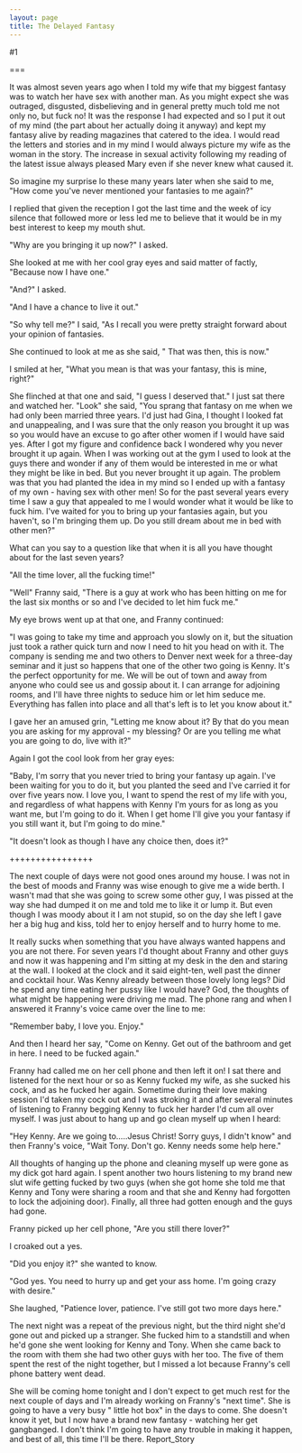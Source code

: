 ```yaml
---
layout: page
title: The Delayed Fantasy
---
```

#1 

===

It was almost seven years ago when I told my wife that my biggest fantasy was to watch her have sex with another man. As you might expect she was outraged, disgusted, disbelieving and in general pretty much told me not only no, but fuck no! It was the response I had expected and so I put it out of my mind (the part about her actually doing it anyway) and kept my fantasy alive by reading magazines that catered to the idea. I would read the letters and stories and in my mind I would always picture my wife as the woman in the story. The increase in sexual activity following my reading of the latest issue always pleased Mary even if she never knew what caused it. 

So imagine my surprise lo these many years later when she said to me, "How come you've never mentioned your fantasies to me again?" 

I replied that given the reception I got the last time and the week of icy silence that followed more or less led me to believe that it would be in my best interest to keep my mouth shut. 

"Why are you bringing it up now?" I asked. 

She looked at me with her cool gray eyes and said matter of factly, "Because now I have one." 

"And?" I asked. 

"And I have a chance to live it out." 

"So why tell me?" I said, "As I recall you were pretty straight forward about your opinion of fantasies. 

She continued to look at me as she said, " That was then, this is now." 

I smiled at her, "What you mean is that was your fantasy, this is mine, right?" 

She flinched at that one and said, "I guess I deserved that." I just sat there and watched her. "Look" she said, "You sprang that fantasy on me when we had only been married three years. I'd just had Gina, I thought I looked fat and unappealing, and I was sure that the only reason you brought it up was so you would have an excuse to go after other women if I would have said yes. After I got my figure and confidence back I wondered why you never brought it up again. When I was working out at the gym I used to look at the guys there and wonder if any of them would be interested in me or what they might be like in bed. But you never brought it up again. The problem was that you had planted the idea in my mind so I ended up with a fantasy of my own - having sex with other men! So for the past several years every time I saw a guy that appealed to me I would wonder what it would be like to fuck him. I've waited for you to bring up your fantasies again, but you haven't, so I'm bringing them up. Do you still dream about me in bed with other men?" 

What can you say to a question like that when it is all you have thought about for the last seven years? 

"All the time lover, all the fucking time!" 

"Well" Franny said, "There is a guy at work who has been hitting on me for the last six months or so and I've decided to let him fuck me." 

My eye brows went up at that one, and Franny continued: 

"I was going to take my time and approach you slowly on it, but the situation just took a rather quick turn and now I need to hit you head on with it. The company is sending me and two others to Denver next week for a three-day seminar and it just so happens that one of the other two going is Kenny. It's the perfect opportunity for me. We will be out of town and away from anyone who could see us and gossip about it. I can arrange for adjoining rooms, and I'll have three nights to seduce him or let him seduce me. Everything has fallen into place and all that's left is to let you know about it." 

I gave her an amused grin, "Letting me know about it? By that do you mean you are asking for my approval - my blessing? Or are you telling me what you are going to do, live with it?" 

Again I got the cool look from her gray eyes: 

"Baby, I'm sorry that you never tried to bring your fantasy up again. I've been waiting for you to do it, but you planted the seed and I've carried it for over five years now. I love you, I want to spend the rest of my life with you, and regardless of what happens with Kenny I'm yours for as long as you want me, but I'm going to do it. When I get home I'll give you your fantasy if you still want it, but I'm going to do mine." 

"It doesn't look as though I have any choice then, does it?" 

++++++++++++++++ 

The next couple of days were not good ones around my house. I was not in the best of moods and Franny was wise enough to give me a wide berth. I wasn't mad that she was going to screw some other guy, I was pissed at the way she had dumped it on me and told me to like it or lump it. But even though I was moody about it I am not stupid, so on the day she left I gave her a big hug and kiss, told her to enjoy herself and to hurry home to me. 

It really sucks when something that you have always wanted happens and you are not there. For seven years I'd thought about Franny and other guys and now it was happening and I'm sitting at my desk in the den and staring at the wall. I looked at the clock and it said eight-ten, well past the dinner and cocktail hour. Was Kenny already between those lovely long legs? Did he spend any time eating her pussy like I would have? God, the thoughts of what might be happening were driving me mad. The phone rang and when I answered it Franny's voice came over the line to me: 

"Remember baby, I love you. Enjoy." 

And then I heard her say, "Come on Kenny. Get out of the bathroom and get in here. I need to be fucked again." 

Franny had called me on her cell phone and then left it on! I sat there and listened for the next hour or so as Kenny fucked my wife, as she sucked his cock, and as he fucked her again. Sometime during their love making session I'd taken my cock out and I was stroking it and after several minutes of listening to Franny begging Kenny to fuck her harder I'd cum all over myself. I was just about to hang up and go clean myself up when I heard: 

"Hey Kenny. Are we going to.....Jesus Christ! Sorry guys, I didn't know" and then Franny's voice, "Wait Tony. Don't go. Kenny needs some help here." 

All thoughts of hanging up the phone and cleaning myself up were gone as my dick got hard again. I spent another two hours listening to my brand new slut wife getting fucked by two guys (when she got home she told me that Kenny and Tony were sharing a room and that she and Kenny had forgotten to lock the adjoining door). Finally, all three had gotten enough and the guys had gone. 

Franny picked up her cell phone, "Are you still there lover?" 

I croaked out a yes. 

"Did you enjoy it?" she wanted to know. 

"God yes. You need to hurry up and get your ass home. I'm going crazy with desire." 

She laughed, "Patience lover, patience. I've still got two more days here." 

The next night was a repeat of the previous night, but the third night she'd gone out and picked up a stranger. She fucked him to a standstill and when he'd gone she went looking for Kenny and Tony. When she came back to the room with them she had two other guys with her too. The five of them spent the rest of the night together, but I missed a lot because Franny's cell phone battery went dead. 

She will be coming home tonight and I don't expect to get much rest for the next couple of days and I'm already working on Franny's "next time". She is going to have a very busy " little hot box" in the days to come. She doesn't know it yet, but I now have a brand new fantasy - watching her get gangbanged. I don't think I'm going to have any trouble in making it happen, and best of all, this time I'll be there. Report_Story 
